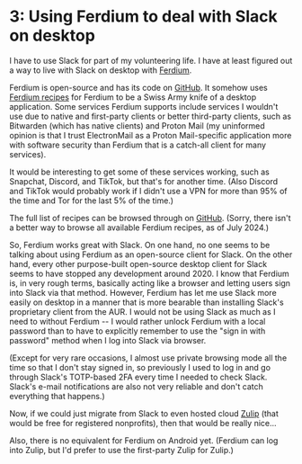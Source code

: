 # 3: Using Ferdium to deal with Slack on desktop

I have to use Slack for part of my volunteering life.  I have at least figured out a way to live
with Slack on desktop with [Ferdium](https://ferdium.org/).<!--more-->

Ferdium is open-source and has its code on [GitHub](https://github.com/ferdium/ferdium-app).  It
somehow uses [Ferdium recipes](https://github.com/ferdium/ferdium-recipes) for Ferdium to be a Swiss
Army knife of a desktop application.  Some services Ferdium supports include services I wouldn't use
due to native and first-party clients or better third-party clients, such as Bitwarden (which has
native clients) and Proton Mail (my uninformed opinion is that I trust ElectronMail as a Proton
Mail-specific application more with software security than Ferdium that is a catch-all client for
many services).

It would be interesting to get some of these services working, such as Snapchat, Discord, and
TikTok, but that's for another time.  (Also Discord and TikTok would probably work if I didn't use a
VPN for more than 95% of the time and Tor for the last 5% of the time.)

The full list of recipes can be browsed through on
[GitHub](https://github.com/ferdium/ferdium-recipes/tree/main/recipes).  (Sorry, there isn't a
better way to browse all available Ferdium recipes, as of July 2024.)

So, Ferdium works great with Slack.  On one hand, no one seems to be talking about using Ferdium as
an open-source client for Slack.  On the other hand, every other purpose-built open-source desktop
client for Slack seems to have stopped any development around 2020.  I know that Ferdium is, in very
rough terms, basically acting like a browser and letting users sign into Slack via that method.
However, Ferdium has let me use Slack more easily on desktop in a manner that is more bearable than
installing Slack's proprietary client from the AUR.  I would not be using Slack as much as I need to
without Ferdium -- I would rather unlock Ferdium with a local password than to have to explicitly
remember to use the "sign in with password" method when I log into Slack via browser.

(Except for very rare occasions, I almost use private browsing mode all the time so that I don't
stay signed in, so previously I used to log in and go through Slack's TOTP-based 2FA every time I
needed to check Slack.  Slack's e-mail notifications are also not very reliable and don't catch
everything that happens.)

Now, if we could just migrate from Slack to even hosted cloud [Zulip](https://zulip.com/) (that
would be free for registered nonprofits), then that would be really nice...

Also, there is no equivalent for Ferdium on Android yet.  (Ferdium can log into Zulip, but I'd
prefer to use the first-party Zulip for Zulip.)


